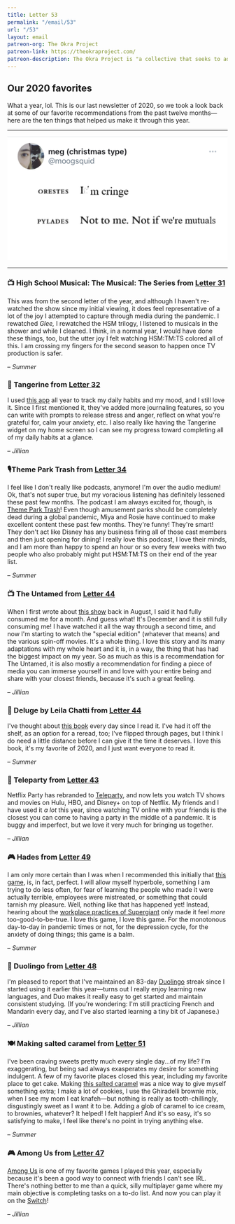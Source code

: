 ```yaml
---
title: Letter 53
permalink: "/email/53"
url: "/53"
layout: email
patreon-org: The Okra Project
patreon-link: https://theokraproject.com/
patreon-description: The Okra Project is "a collective that seeks to address the global crisis faced by Black Trans people by bringing home cooked, healthy, and culturally specific meals and resources to Black Trans People wherever we can reach them." A full session is $90—help us get there!
---
```


## Our 2020 favorites

What a year, lol. This is our last newsletter of 2020, so we took a look back at some of our favorite recommendations from the past twelve months—here are the ten things that helped us make it through this year.

<hr>

<a href="https://twitter.com/moogsquid/status/1338513815114276873?s=10">
  <img src="/assets/images/tweets/53.jpeg" class="tweet">
</a>

<hr>

### 📺 High School Musical: The Musical: The Series from [Letter 31](https://letterstosummer.com/31)

This was from the second letter of the year, and although I haven't re-watched the show since my initial viewing, it does feel representative of a lot of the joy I attempted to capture through media during the pandemic. I rewatched *Glee,* I rewatched the HSM trilogy, I listened to musicals in the shower and while I cleaned. I think, in a normal year, I would have done these things, too, but the utter joy I felt watching HSM:TM:TS colored all of this. I am crossing my fingers for the second season to happen once TV production is safer.

– *Summer*

### 📱 Tangerine from [Letter 32](https://letterstosummer.com/32)

I used [this app](https://www.tangerine.app/) all year to track my daily habits and my mood, and I still love it. Since I first mentioned it, they've added more journaling features, so you can write with prompts to release stress and anger, reflect on what you're grateful for, calm your anxiety, etc. I also really like having the Tangerine widget on my home screen so I can see my progress toward completing all of my daily habits at a glance.

– *Jillian*

### 🎙️Theme Park Trash from [Letter 34](https://letterstosummer.com/34)

I feel like I don't really like podcasts, anymore! I'm over the audio medium! Ok, that's not super true, but my voracious listening has definitely lessened these past few months. The podcast I am always excited for, though, is [Theme Park Trash](https://twitter.com/parktrashpod?lang=en)! Even though amusement parks should be completely dead during a global pandemic, Miya and Rosie have continued to make excellent content these past few months. They're funny! They're smart! They don't act like Disney has any business firing all of those cast members and then just opening for dining! I really love this podcast, I love their minds, and I am more than happy to spend an hour or so every few weeks with two people who also probably might put HSM:TM:TS on their end of the year list.

– *Summer*

### 📺 The Untamed from [Letter 44](https://letterstosummer.com/44/)

When I first wrote about [this show](https://www.netflix.com/title/81200228) back in August, I said it had fully consumed me for a month. And guess what! It's December and it is still fully consuming me! I have watched it all the way through a second time, and now I'm starting to watch the "special edition" (whatever that means) and the various spin-off movies. It's a whole thing. I love this story and its many adaptations with my whole heart and it is, in a way, the thing that has had the biggest impact on my year. So as much as this is a recommendation for The Untamed, it is also mostly a recommendation for finding a piece of media you can immerse yourself in and love with your entire being and share with your closest friends, because it's such a great feeling.

– *Jillian*

### 📖 Deluge by Leila Chatti from [Letter 44](https://letterstosummer.com/44/)

I've thought about [this book](https://www.indiebound.org/book/9781556595899) every day since I read it. I've had it off the shelf, as an option for a reread, too; I've flipped through pages, but I think I do need a little distance before I can give it the time it deserves. I love this book, it's my favorite of 2020, and I just want everyone to read it.

– *Summer*

### 📱 Teleparty from [Letter 43](https://letterstosummer.com/43/)

Netflix Party has rebranded to [Teleparty](https://www.netflixparty.com), and now lets you watch TV shows and movies on Hulu, HBO, and Disney+ on top of Netflix. My friends and I have used it *a lot* this year, since watching TV online with your friends is the closest you can come to having a party in the middle of a pandemic. It is buggy and imperfect, but we love it very much for bringing us together.

– *Jillian*

### 🎮 Hades from [Letter 49](https://letterstosummer.com/49/)

I am only more certain than I was when I recommended this initially that [this game](https://www.supergiantgames.com/games/hades/), is, in fact, perfect. I will allow myself hyperbole, something I am trying to do less often, for fear of learning the people who made it were actually terrible, employees were mistreated, or something that could tarnish my pleasure. Well, nothing like that has happened yet! Instead, hearing about the [workplace practices of Supergiant](https://kotaku.com/the-secret-to-the-success-of-bastion-pyre-and-hades-1838082618) only made it feel *more* too-good-to-be-true. I love this game, I love this game. For the monotonous day-to-day in pandemic times or not, for the depression cycle, for the anxiety of doing things; this game is a balm.

– *Summer*

### 📱 Duolingo from [Letter 48](https://letterstosummer.com/48/)

I'm pleased to report that I've maintained an 83-day [Duolingo](https://www.duolingo.com/) streak since I started using it earlier this year—turns out I really enjoy learning new languages, and Duo makes it really easy to get started and maintain consistent studying. (If you're wondering: I'm still practicing French and Mandarin every day, and I've also started learning a tiny bit of Japanese.)

– *Jillian*

### 🍽️ Making salted caramel from [Letter 51](https://letterstosummer.com/51/)

I've been craving sweets pretty much every single day...of my life? I'm exaggerating, but being sad always exasperates my desire for something indulgent. A few of my favorite places closed this year, including my favorite place to get cake. Making [this salted caramel](https://sallysbakingaddiction.com/homemade-salted-caramel-recipe/) was a nice way to give myself something extra; I make a lot of cookies, I use the Ghiradelli brownie mix, when I see my mom I eat knafeh—but nothing is really as tooth-chillingly, disgustingly sweet as I want it to be. Adding a glob of caramel to ice cream, to brownies, whatever? It helped! I felt happier! And it's so easy, it's so satisfying to make, I feel like there's no point in trying anything else.

– *Summer*

### 🎮 Among Us from [Letter 47](https://letterstosummer.com/47/)

[Among Us](https://apps.apple.com/us/app/among-us/id1351168404) is one of my favorite games I played this year, especially because it's been a good way to connect with friends I can't see IRL. There's nothing better to me than a quick, silly multiplayer game where my main objective is completing tasks on a to-do list. And now you can play it on the [Switch](https://www.nintendo.com/games/detail/among-us-switch/)!

– *Jillian*

